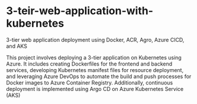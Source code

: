 # 3-teir-web-application-with-kubernetes
3-tier web application deployment using Docker, ACR, Agro, Azure CICD, and AKS

This project involves deploying a 3-tier application on Kubernetes using Azure. It includes creating Dockerfiles for the frontend and backend services, developing Kubernetes manifest files for resource deployment, and leveraging Azure DevOps to automate the build and push processes for Docker images to Azure Container Registry. Additionally, continuous deployment is implemented using Argo CD on Azure Kubernetes Service (AKS)
